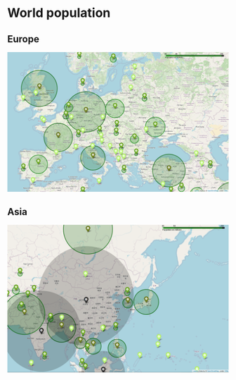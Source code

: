 # **World population**

## Europe
![image](/example/europe_map.png)

## Asia
![image](/example/asia_map.png)